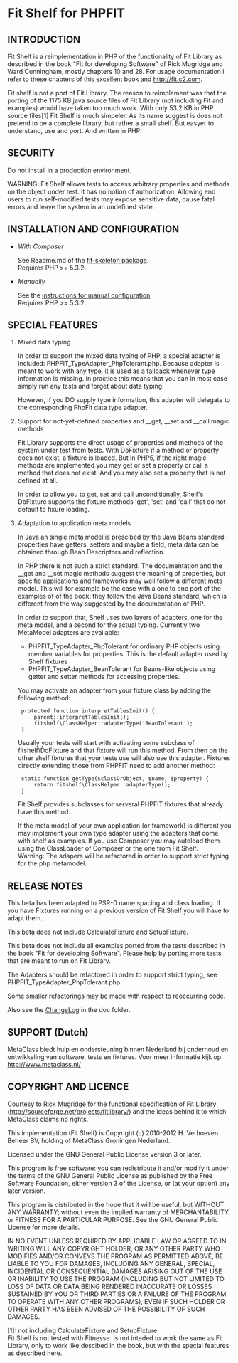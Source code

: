Fit Shelf for PHPFIT
====================
 
INTRODUCTION
------------

Fit Shelf is a reimplementation in PHP of the functionality of Fit Library as described in 
the book "Fit for developing Software" of Rick Mugridge and Ward Cunningham, 
mostly chapters 10 and 28. For usage documentation i refer to these chapters of this 
excellent book and http://fit.c2.com.

Fit shelf is not a port of Fit Library. The reason to reimplement was that the porting 
of the  1175 KB java source files of Fit Library (not including Fit and examples) 
would have taken too much work. With only 53.2 KB in PHP source files[1] Fit Shelf is 
much simpeler. As its name suggest is does not pretend to be a complete library,
but rather a small shelf. But easyer to understand, use and port. And written in PHP!


SECURITY
--------

Do not install in a production environment.

WARNING: Fit Shelf allows tests to access arbitrary properties and methods on the object under test. 
It has no notion of authorization. Allowing end users to run self-modified tests may expose sensitive 
data, cause fatal errors and leave the system in an undefined state. 


INSTALLATION AND CONFIGURATION
------------------------------

- *With Composer*    

  See Readme.md of the [fit-skeleton package](https://github.com/metaclass-nl/fit-skeleton).  
  Requires PHP >= 5.3.2.
  
- *Manually*  
  
  See the [instructions for manual configuration](doc/ConfigManually.md)  
  Requires PHP >= 5.3.2.

SPECIAL FEATURES
----------------

1. Mixed data typing

	In order to support the mixed data typing of PHP, a special adapter
	is included: PHPFIT_TypeAdapter_PhpTolerant.php. Because adapter is
	meant to work with any type, it is used as a fallback whenever 
	type information is missing. In practice this means that
	you can in most case simply run any tests and forget about data typing.
	
	However, if you DO supply type information, this adapter will delegate
	to the corresponding PhpFit data type adapter.

2. Support for not-yet-defined properties and __get, __set and __call magic methods

	Fit Library supports the direct usage of properties and methods
	of the system under test from tests. With DoFixture if a method or
	property does not exist, a fixture is loaded. But in PHP5, 
	if the right magic methods are implemented you may
	get or set a property or call a method that does not exist. 
	And you may also set a property that is not defined at all.
	
	In order to allow you to get, set and call unconditionally, 
	Shelf's DoFixture supports the fixture methods 'get', 'set' and 'call' 
	that do not default to fixure loading. 

3. Adaptation to application meta models

	In Java an single meta model is prescibed by the Java Beans standard:
	properties have getters, setters and maybe a field, meta data can be
	obtained through Bean Descriptors and reflection.
	
	In PHP there is not such a strict standard. The documentation and the
	__get and __set magic methods suggest the meaning of properties,
	but specific applications and frameworks may well follow a different 
	meta model. This will for example be the case with a one to one port
	of the examples of of the book: they follow the Java Beans standard,
	which is different from the way suggested by the documentation of PHP.
	
	In order to support that, Shelf uses two layers of adapters, one 
	for the meta model, and a second for the actual typing. Currently
	two MetaModel adapters are available:
	- PHPFIT_TypeAdapter_PhpTolerant for ordinary PHP objects using member variables
	  for properties. This is the default adapter used by Shelf fixtures
	- PHPFIT_TypeAdapter_BeanTolerant for Beans-like objects using getter and setter 
	  methods for accessing properties.
	
	You may activate an adapter from your fixture class by adding the following method:
	
		protected function interpretTablesInit() {
			parent::interpretTablesInit();
			fitshelf\ClassHelper::adapterType('BeanTolerant');
		}
		
	Usually your tests will start with activating some subclass of fitshelf\DoFixture and 
	that fixture will run this method. From then on the other shelf fixtures that 
	your tests use will also use this adapter. Fixtures directly extending those
	from PHPFIT need to add another method:
	
		static function getType($classOrObject, $name, $property) {
			return fitshelf\ClassHelper::adapterType();
		}
		
	Fit Shelf provides subclasses for serveral PHPFIT fixtures that already have this method.
	
	If the meta model of your own application (or framework) is different
	you may implement your own type adapter using the adapters that come
	with shelf as examples. If you use Composer you may autoload them using
	the ClassLoader of Composer or the one from Fit Shelf.  
	Warning: The adapers will be refactored in order
	to support strict typing for the php metamodel.

RELEASE NOTES
-------------

This beta has been adapted to PSR-0 name spacing and class loading. 
If you have Fixtures running on a previous version of Fit Shelf you
will have to adapt them.

This beta does not include CalculateFixture and SetupFixture.

This beta does not include all examples ported from the tests described 
in the book "Fit for developing Software". Please help by porting more
tests that are meant to run on Fit Library.

The Adapters should be refactored in order to support strict typing,
see PHPFIT_TypeAdapter_PhpTolerant.php.

Some smaller refactorings may be made with respect to reoccurring code.

Also see the [ChangeLog](doc/ChangeLog.md) in the doc folder.

   
SUPPORT (Dutch)
---------------

MetaClass biedt hulp en ondersteuning binnen Nederland bij onderhoud 
en ontwikkeling van software, tests en fixtures. 
Voor meer informatie kijk op http://www.metaclass.nl/


COPYRIGHT AND LICENCE
---------------------

Courtesy to Rick Mugridge for the functional specification of Fit Library 
(http://sourceforge.net/projects/fitlibrary/) and the ideas behind it 
to which MetaClass claims no rights.
 
This implementation (Fit Shelf) is Copyright (c) 2010-2012 H. Verhoeven Beheer BV, 
holding of MetaClass Groningen Nederland.

Licensed under the GNU General Public License version 3 or later.

This program is free software: you can redistribute it and/or modify
it under the terms of the GNU General Public License as published by
the Free Software Foundation, either version 3 of the License, or
(at your option) any later version.

This program is distributed in the hope that it will be useful,
but WITHOUT ANY WARRANTY; without even the implied warranty of
MERCHANTABILITY or FITNESS FOR A PARTICULAR PURPOSE.  See the
GNU General Public License for more details.

IN NO EVENT UNLESS REQUIRED BY APPLICABLE LAW OR AGREED TO IN WRITING
WILL ANY COPYRIGHT HOLDER, OR ANY OTHER PARTY WHO MODIFIES AND/OR CONVEYS
THE PROGRAM AS PERMITTED ABOVE, BE LIABLE TO YOU FOR DAMAGES, INCLUDING ANY
GENERAL, SPECIAL, INCIDENTAL OR CONSEQUENTIAL DAMAGES ARISING OUT OF THE
USE OR INABILITY TO USE THE PROGRAM (INCLUDING BUT NOT LIMITED TO LOSS OF
DATA OR DATA BEING RENDERED INACCURATE OR LOSSES SUSTAINED BY YOU OR THIRD
PARTIES OR A FAILURE OF THE PROGRAM TO OPERATE WITH ANY OTHER PROGRAMS),
EVEN IF SUCH HOLDER OR OTHER PARTY HAS BEEN ADVISED OF THE POSSIBILITY OF
SUCH DAMAGES.


[1]: not including CalculateFixture and SetupFixture.  
     Fit Shelf is not tested with Fitnesse. Is not inteded to work the
     same as Fit Library, only to work like descibed in the book, but with the 
     special features as described here.

